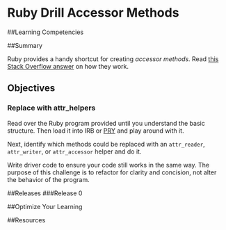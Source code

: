 # Ruby Drill Accessor Methods 
 
##Learning Competencies 

##Summary 

 Ruby provides a handy shortcut for creating *accessor methods*.  Read [this Stack Overflow answer](http://stackoverflow.com/questions/5046831/why-use-rubys-attr-accessor-attr-reader-and-attr-writer) on how they work.

## Objectives

### Replace with attr_helpers

Read over the Ruby program provided until you understand the basic structure. Then load it into IRB or [PRY](http://pryrepl.org/) and play around with it.

Next, identify which methods could be replaced with an `attr_reader`, `attr_writer`, or `attr_accessor` helper and do it.

Write driver code to ensure your code still works in the same way.  The purpose of this challenge is to refactor for clarity and concision, not alter the behavior of the program. 

##Releases
###Release 0 

##Optimize Your Learning 

##Resources